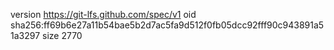 version https://git-lfs.github.com/spec/v1
oid sha256:ff69b6e27a11b54bae5b2d7ac5fa9d512f0fb05dcc92fff90c943891a51a3297
size 2770
